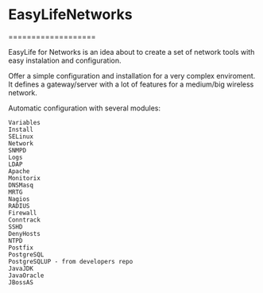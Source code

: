 # EasyLifeNetworks
===================

EasyLife for Networks is an idea about to create a set of network tools with easy instalation and configuration.

Offer a simple configuration and installation for a very complex enviroment.
It defines a gateway/server with a lot of features for a medium/big wireless network.

Automatic configuration with several modules:


    Variables
    Install
    SELinux
    Network
    SNMPD
    Logs
    LDAP
    Apache
    Monitorix
    DNSMasq
    MRTG
    Nagios
    RADIUS
    Firewall
    Conntrack
    SSHD
    DenyHosts
    NTPD
    Postfix
    PostgreSQL
    PostgreSQLUP - from developers repo
    JavaJDK
    JavaOracle
    JBossAS
